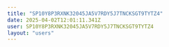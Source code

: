 ```yaml
---
title: "SP10Y8P3RXNK32045JA5V7RDY5J7TNCKSGT9TYTZ4"
date: 2025-04-02T12:01:11.341Z
user: SP10Y8P3RXNK32045JA5V7RDY5J7TNCKSGT9TYTZ4
layout: "users"
---
```

    